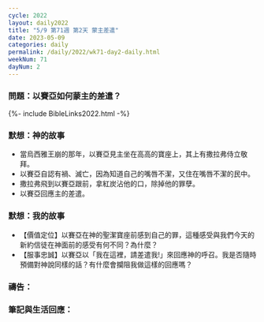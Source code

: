 ```yaml
---
cycle: 2022
layout: daily2022
title: "5/9 第71週 第2天 蒙主差遣"
date: 2023-05-09
categories: daily
permalink: /daily/2022/wk71-day2-daily.html
weekNum: 71
dayNum: 2
---
```


### 問題：以賽亞如何蒙主的差遣？
 
{%- include BibleLinks2022.html -%}

### 默想：神的故事
+ 當烏西雅王崩的那年，以賽亞見主坐在高高的寶座上，其上有撒拉弗侍立敬拜。
+ 以賽亞自認有禍、滅亡，因為知道自己的嘴唇不潔，又住在嘴唇不潔的民中。
+ 撒拉弗飛到以賽亞跟前，拿紅炭沾他的口，除掉他的罪孽。
+ 以賽亞回應主的差遣。

### 默想：我的故事
+ 【價值定位】以賽亞在神的聖潔寶座前感到自己的罪，這種感受與我們今天的新約信徒在神面前的感受有何不同？為什麼？
+ 【服事忠誠】以賽亞以「我在這裡，請差遣我!」來回應神的呼召。我是否隨時預備對神說同樣的話？有什麼會攔阻我做這樣的回應嗎？

### 禱告：

### 筆記與生活回應：
